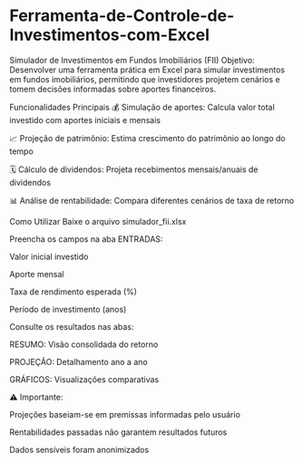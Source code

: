 # Ferramenta-de-Controle-de-Investimentos-com-Excel
Simulador de Investimentos em Fundos Imobiliários (FII)
Objetivo:
Desenvolver uma ferramenta prática em Excel para simular investimentos em fundos imobiliários, permitindo que investidores projetem cenários e tomem decisões informadas sobre aportes financeiros.

Funcionalidades Principais
💰 Simulação de aportes: Calcula valor total investido com aportes iniciais e mensais

📈 Projeção de patrimônio: Estima crescimento do patrimônio ao longo do tempo

🗓️ Cálculo de dividendos: Projeta recebimentos mensais/anuais de dividendos

📊 Análise de rentabilidade: Compara diferentes cenários de taxa de retorno

Como Utilizar
Baixe o arquivo simulador_fii.xlsx

Preencha os campos na aba ENTRADAS:

Valor inicial investido

Aporte mensal

Taxa de rendimento esperada (%)

Período de investimento (anos)

Consulte os resultados nas abas:

RESUMO: Visão consolidada do retorno

PROJEÇÃO: Detalhamento ano a ano

GRÁFICOS: Visualizações comparativas

⚠️ Importante:

Projeções baseiam-se em premissas informadas pelo usuário

Rentabilidades passadas não garantem resultados futuros

Dados sensíveis foram anonimizados
